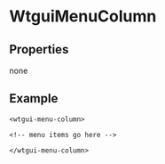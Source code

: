 # WtguiMenuColumn

## Properties

none

## Example

```vue{3}
<wtgui-menu-column>

<!-- menu items go here -->

</wtgui-menu-column>
```
